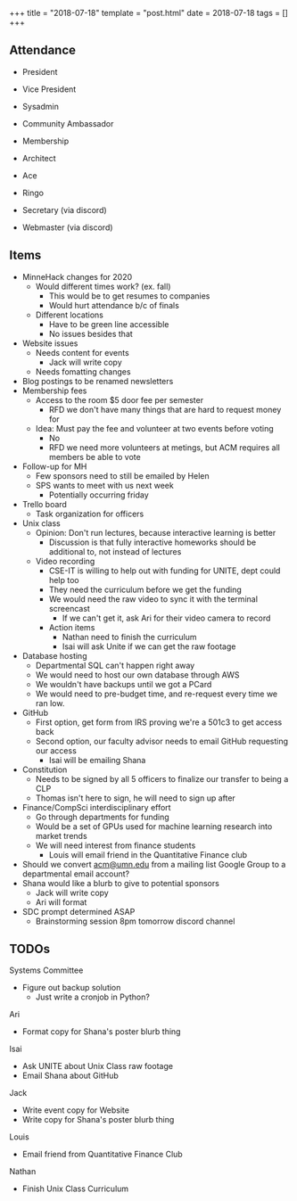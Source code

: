 +++
title = "2018-07-18"
template = "post.html"
date = 2018-07-18
tags = []
+++

## Attendance

 - President
 - Vice President
 - Sysadmin
 - Community Ambassador

 - Membership
 - Architect
 - Ace
 - Ringo
 - Secretary (via discord)
 - Webmaster (via discord)

## Items

 - MinneHack changes for 2020
   - Would different times work? (ex. fall)
     - This would be to get resumes to companies
     - Would hurt attendance b/c of finals
   - Different locations
     - Have to be green line accessible
	 - No issues besides that
 - Website issues
   - Needs content for events
     - Jack will write copy
   - Needs fomatting changes
 - Blog postings to be renamed newsletters
 - Membership fees
   - Access to the room $5 door fee per semester
     - RFD we don't have many things that are hard to request money for
   - Idea: Must pay the fee and volunteer at two events before voting
     - No
	 - RFD we need more volunteers at metings, but ACM requires all members be able to vote
 - Follow-up for MH
   - Few sponsors need to still be emailed by Helen
   - SPS wants to meet with us next week
     - Potentially occurring friday
 - Trello board
   - Task organization for officers
 - Unix class
   - Opinion: Don't run lectures, because interactive learning is better
     - Discussion is that fully interactive homeworks should be additional to, not instead of lectures
   - Video recording
   	 - CSE-IT is willing to help out with funding for UNITE, dept could help too
	 - They need the curriculum before we get the funding
	 - We would need the raw video to sync it with the terminal screencast
	 	- If we can't get it, ask Ari for their video camera to record
	 - Action items
	   - Nathan need to finish the curriculum
	   - Isai will ask Unite if we can get the raw footage
 - Database hosting
	 - Departmental SQL can't happen right away
	 - We would need to host our own database through AWS
	 - We wouldn't have backups until we got a PCard
	 - We would need to pre-budget time, and re-request every time we ran low.
 - GitHub
   - First option, get form from IRS proving we're a 501c3 to get access back
   - Second option, our faculty advisor needs to email GitHub requesting our access
   	 - Isai will be emailing Shana
 - Constitution
   - Needs to be signed by all 5 officers to finalize our transfer to being a CLP
   - Thomas isn't here to sign, he will need to sign up after
 - Finance/CompSci interdisciplinary effort
   - Go through departments for funding
   - Would be a set of GPUs used for machine learning research into market trends
   - We will need interest from finance students
     - Louis will email friend in the Quantitative Finance club
 - Should we convert acm@umn.edu from a mailing list Google Group to a departmental email account?
 - Shana would like a blurb to give to potential sponsors
   - Jack will write copy
   - Ari will format
 - SDC prompt determined ASAP
   - Brainstorming session 8pm tomorrow discord channel

## TODOs

Systems Committee
 - Figure out backup solution
   - Just write a cronjob in Python?

Ari
 - Format copy for Shana's poster blurb thing

Isai
 - Ask UNITE about Unix Class raw footage
 - Email Shana about GitHub

Jack
 - Write event copy for Website
 - Write copy for Shana's poster blurb thing

Louis
 - Email friend from Quantitative Finance Club

Nathan
 - Finish Unix Class Curriculum
